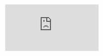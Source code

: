 <figure><embed src="https://wakatime.com/share/@018dbc2e-d9b4-4971-b758-87b3b4008d3c/0660a12f-3758-4774-898a-fa6e340d2c92.svg"></embed></figure>
